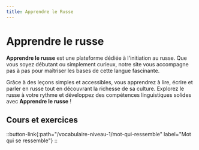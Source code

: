 ```yaml
---
title: Apprendre le Russe
---
```


# Apprendre le russe

**Apprendre le russe** est une plateforme dédiée à l'initiation au russe. Que vous soyez débutant ou simplement curieux, notre site vous accompagne pas à pas pour maîtriser les bases de cette langue fascinante.

Grâce à des leçons simples et accessibles, vous apprendrez à lire, écrire et parler en russe tout en découvrant la richesse de sa culture. Explorez le russe à votre rythme et développez des compétences linguistiques solides avec **Apprendre le russe** !

## Cours et exercices

::button-link{:path="/vocabulaire-niveau-1/mot-qui-ressemble" label="Mot qui se ressemble"}
::
